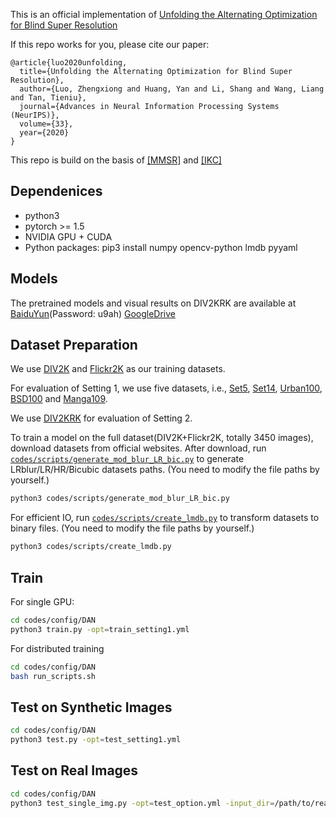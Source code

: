 This is an official implementation of [Unfolding the Alternating Optimization for Blind Super Resolution](https://arxiv.org/abs/2010.02631)

If this repo works for you, please cite our paper:
```
@article{luo2020unfolding,
  title={Unfolding the Alternating Optimization for Blind Super Resolution},
  author={Luo, Zhengxiong and Huang, Yan and Li, Shang and Wang, Liang and Tan, Tieniu},
  journal={Advances in Neural Information Processing Systems (NeurIPS)},
  volume={33},
  year={2020}
}
```

This repo is build on the basis of [[MMSR]](https://github.com/open-mmlab/mmsr) and [[IKC]](https://github.com/yuanjunchai/IKC)

## Dependenices

* python3
* pytorch >= 1.5
* NVIDIA GPU + CUDA
* Python packages: pip3 install numpy opencv-python lmdb pyyaml

## Models

The pretrained models and visual results on DIV2KRK are available at [BaiduYun](https://pan.baidu.com/s/1KOnoIplZmF9XheARW_tM-w)(Password: u9ah) [GoogleDrive](https://drive.google.com/drive/folders/1wdlVOcM8faEoTUZhFFsRVKVPiaZjfBf5?usp=sharing)


## Dataset Preparation
We use [DIV2K](https://data.vision.ee.ethz.ch/cvl/DIV2K/) and [Flickr2K](http://cv.snu.ac.kr/research/EDSR/Flickr2K.tar) as our training datasets. 

For evaluation of Setting 1, we use five datasets, i.e., [Set5](https://uofi.box.com/shared/static/kfahv87nfe8ax910l85dksyl2q212voc.zip), [Set14](https://uofi.box.com/shared/static/igsnfieh4lz68l926l8xbklwsnnk8we9.zip), [Urban100](https://uofi.box.com/shared/static/65upg43jjd0a4cwsiqgl6o6ixube6klm.zip), [BSD100](https://uofi.box.com/shared/static/qgctsplb8txrksm9to9x01zfa4m61ngq.zip) and [Manga109](http://www.manga109.org/en/).

We use [DIV2KRK](http://www.wisdom.weizmann.ac.il/~vision/kernelgan/DIV2KRK_public.zip) for evaluation of Setting 2.

To train a model on the full dataset(DIV2K+Flickr2K, totally 3450 images), download datasets from official websites. 
After download, run [`codes/scripts/generate_mod_blur_LR_bic.py`](codes/scripts/generate_mod_blur_LR_bic.py) to generate LRblur/LR/HR/Bicubic datasets paths. (You need to modify the file paths by yourself.)

```bash
python3 codes/scripts/generate_mod_blur_LR_bic.py
```

For efficient IO, run [`codes/scripts/create_lmdb.py`](codes/scripts/create_lmdb.py) to transform datasets to binary files. (You need to modify the file paths by yourself.)

```bash
python3 codes/scripts/create_lmdb.py
```

## Train

For single GPU:
```bash
cd codes/config/DAN
python3 train.py -opt=train_setting1.yml
```

For distributed training
```bash
cd codes/config/DAN
bash run_scripts.sh
```


## Test on Synthetic Images
```bash
cd codes/config/DAN
python3 test.py -opt=test_setting1.yml
```

## Test on Real Images
```bash
cd codes/config/DAN
python3 test_single_img.py -opt=test_option.yml -input_dir=/path/to/real/images/ -output_dir=/path/to/save/sr/results/
```
